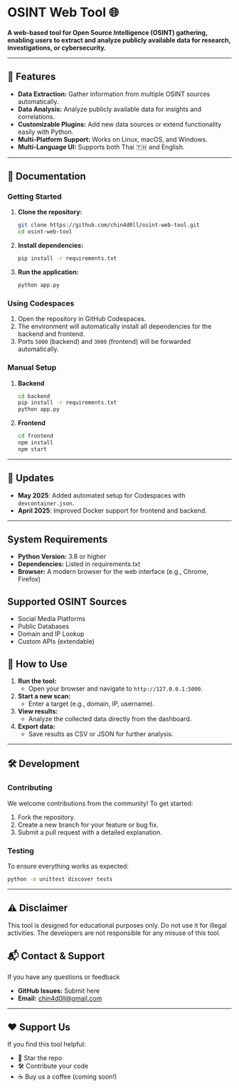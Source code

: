# OSINT Web Tool 🌐

**A web-based tool for Open Source Intelligence (OSINT) gathering, enabling users to extract and analyze publicly available data for research, investigations, or cybersecurity.**

---

## 🚀 Features
- **Data Extraction:** Gather information from multiple OSINT sources automatically.
- **Data Analysis:** Analyze publicly available data for insights and correlations.
- **Customizable Plugins:** Add new data sources or extend functionality easily with Python.
- **Multi-Platform Support:** Works on Linux, macOS, and Windows.
- **Multi-Language UI:** Supports both Thai 🇹🇭 and English.

---

## 📖 Documentation
### **Getting Started**
1. **Clone the repository:**
   ```bash
   git clone https://github.com/chin4d0ll/osint-web-tool.git
   cd osint-web-tool
   ```
2. **Install dependencies:**
   ```bash
   pip install -r requirements.txt
   ```
3. **Run the application:**
   ```bash
   python app.py
   ```

### **Using Codespaces**
1. Open the repository in GitHub Codespaces.
2. The environment will automatically install all dependencies for the backend and frontend.
3. Ports `5000` (backend) and `3000` (frontend) will be forwarded automatically.

### **Manual Setup**
1. **Backend**
   ```bash
   cd backend
   pip install -r requirements.txt
   python app.py
   ```

2. **Frontend**
   ```bash
   cd frontend
   npm install
   npm start
   ```

---

## 🔄 Updates
- **May 2025**: Added automated setup for Codespaces with `devcontainer.json`.
- **April 2025**: Improved Docker support for frontend and backend.

---

## System Requirements

- **Python Version:** 3.8 or higher
- **Dependencies:** Listed in requirements.txt
- **Browser:** A modern browser for the web interface (e.g., Chrome, Firefox)

## Supported OSINT Sources

- Social Media Platforms
- Public Databases
- Domain and IP Lookup
- Custom APIs (extendable)

## 🔧 How to Use

1. **Run the tool:**
   - Open your browser and navigate to `http://127.0.0.1:5000`.
2. **Start a new scan:**
   - Enter a target (e.g., domain, IP, username).
3. **View results:**
   - Analyze the collected data directly from the dashboard.
4. **Export data:**
   - Save results as CSV or JSON for further analysis.

---

## 🛠️ Development

### **Contributing**

We welcome contributions from the community! To get started:

1. Fork the repository.
2. Create a new branch for your feature or bug fix.
3. Submit a pull request with a detailed explanation.

### **Testing**

To ensure everything works as expected:

```bash
python -m unittest discover tests
```

---

## ⚠️ Disclaimer

This tool is designed for educational purposes only. Do not use it for illegal activities. The developers are not responsible for any misuse of this tool.

## 📬 Contact & Support

If you have any questions or feedback

- **GitHub Issues:** Submit here
- **Email:** chin4d0ll@gmail.com

---

## ❤️ Support Us

If you find this tool helpful:

- 🌟 Star the repo
- 🛠️ Contribute your code
- ☕ Buy us a coffee (coming soon!)
